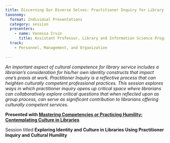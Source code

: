 ```yaml
---
title: Discerning Our Diverse Selves: Practitioner Inquiry for Library Praxis
taxonomy:
  format: Individual Presentations
  category: session
  presenters:
    - name: Vanessa Irvin 
      title: Assistant Professor, Library and Information Science Program, University of Hawai’i at Mānoa
  track:
    - Personnel, Management, and Organization
	
---
```

_An important aspect of cultural competence for library service includes a librarian’s consideration for his/her own identity constructs that impact one’s praxis at work. Practitioner Inquiry is a reflective process that can heighten culturally competent professional practices. This session explores ways in which practitioner inquiry opens up critical space where librarians can collaboratively explore critical questions that when reflected upon as group process, can serve as significant contribution to librarians offering culturally competent services._

**Presented with [Mastering Competencies or Practicing Humility: Contemplating Culture in Libraries](/program/sessions/Mastering-Competencies-or-Practicing-Humility-Contemplating-Culture-in-Libraries)**

Session titled **Exploring Identity and Culture in Libraries Using Practitioner Inquiry and Cultural Humility**

